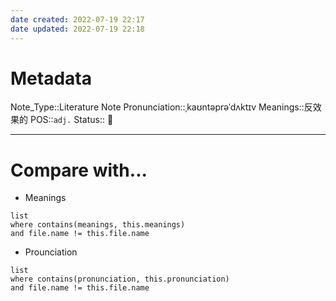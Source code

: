 ```yaml
---
date created: 2022-07-19 22:17
date updated: 2022-07-19 22:18
---
```


# Metadata

Note_Type::Literature Note
Pronunciation::ˌkaʊntəprəˈdʌktɪv
Meanings::反效果的
POS::`adj.`
Status:: 👶

---

# Compare with...

- Meanings

```dataview
list
where contains(meanings, this.meanings)
and file.name != this.file.name
```

- Prounciation

```dataview
list
where contains(pronunciation, this.pronunciation)
and file.name != this.file.name
```
